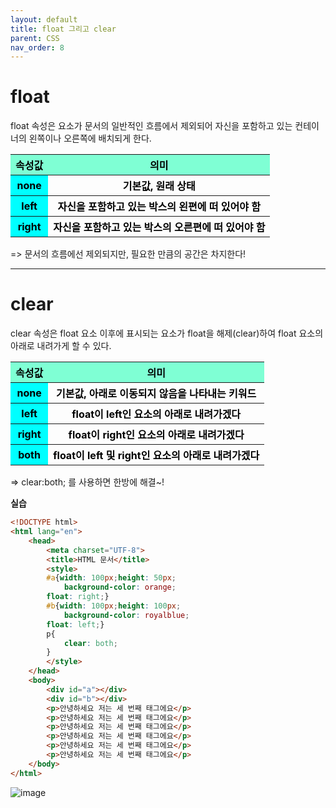 ```yaml
---
layout: default
title: float 그리고 clear
parent: CSS
nav_order: 8
---
```


# float  
float 속성은 요소가 문서의 일반적인 흐름에서 제외되어 자신을 포함하고 있는 컨테이너의 왼쪽이나 오른쪽에 배치되게 한다.  

<table>
    <tr>
        <th style="background-color: aquamarine"><span style="color:black">속성값</span></th>
        <th style="background-color: aquamarine"><span style="color:black">의미</span></th>
    </tr>
    <tr>
        <th style="background-color: aqua;"><span style="color:black">none</span></th>
        <th><span style="color:black">기본값, 원래 상태</span></th>
    </tr>
    <tr>
        <th style="background-color: aqua;"><span style="color:black">left</span></th>
        <th><span style="color:black">자신을 포함하고 있는 박스의 왼편에 떠 있어야 함</th>
    </tr>
    <tr>
        <th style="background-color: aqua;"><span style="color:black">right</span></th>
        <th><span style="color:black">자신을 포함하고 있는 박스의 오른편에 떠 있어야 함</span></th>
    </tr>
</table>  

=> 문서의 흐름에선 제외되지만, 필요한 만큼의 공간은 차지한다!  

<hr>  

# clear  
clear 속성은 float 요소 이후에 표시되는 요소가 float을 해제(clear)하여 float 요소의 아래로 내려가게 할 수 있다.  

<table>
    <tr>
        <th style="background-color: aquamarine"><span style="color:black">속성값</span></th>
        <th style="background-color: aquamarine"><span style="color:black">의미</span></th>
    </tr>
    <tr>
        <th style="background-color: aqua;"><span style="color:black">none</span></th>
        <th><span style="color:black">기본값, 아래로 이동되지 않음을 나타내는 키워드</span></th>
    </tr>
    <tr>
        <th style="background-color: aqua;"><span style="color:black">left</span></th>
        <th><span style="color:black">float이 left인 요소의 아래로 내려가겠다</span></th>
    </tr>
    <tr>
        <th style="background-color: aqua;"><span style="color:black">right</span></th>
        <th><span style="color:black">float이 right인 요소의 아래로 내려가겠다</span></th>
    </tr>
    <tr>
        <th style="background-color: aqua;"><span style="color:black">both</span></th>
        <th><span style="color:black">float이 left 및 right인 요소의 아래로 내려가겠다</span></th>
    </tr>
</table>  
=> clear:both; 를 사용하면 한방에 해결~!  

**실습**  
```html
<!DOCTYPE html>
<html lang="en">
    <head>
        <meta charset="UTF-8">
        <title>HTML 문서</title>
        <style>  
        #a{width: 100px;height: 50px;
            background-color: orange;
        float: right;}
        #b{width: 100px;height: 100px;
            background-color: royalblue;
        float: left;}
        p{
            clear: both;
        }
        </style>
    </head>
    <body>
        <div id="a"></div>
        <div id="b"></div>
        <p>안녕하세요 저는 세 번째 태그에요</p>
        <p>안녕하세요 저는 세 번째 태그에요</p>
        <p>안녕하세요 저는 세 번째 태그에요</p>
        <p>안녕하세요 저는 세 번째 태그에요</p>
        <p>안녕하세요 저는 세 번째 태그에요</p>
        <p>안녕하세요 저는 세 번째 태그에요</p>
    </body>
</html>
```  
![image](https://github.com/jjsok73379/Java/assets/114732330/d0edbed7-b26c-4fbb-b233-1ee3981ab2bb)